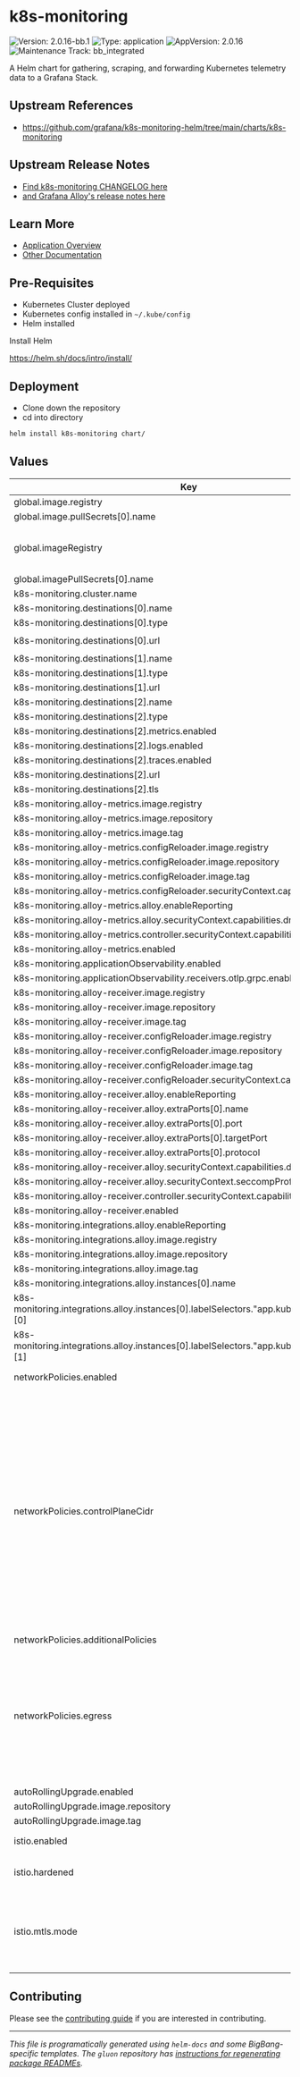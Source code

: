 <!-- Warning: Do not manually edit this file. See notes on gluon + helm-docs at the end of this file for more information. -->
# k8s-monitoring

![Version: 2.0.16-bb.1](https://img.shields.io/badge/Version-2.0.16--bb.1-informational?style=flat-square) ![Type: application](https://img.shields.io/badge/Type-application-informational?style=flat-square) ![AppVersion: 2.0.16](https://img.shields.io/badge/AppVersion-2.0.16-informational?style=flat-square) ![Maintenance Track: bb_integrated](https://img.shields.io/badge/Maintenance_Track-bb_integrated-green?style=flat-square)

A Helm chart for gathering, scraping, and forwarding Kubernetes telemetry data to a Grafana Stack.

## Upstream References

- <https://github.com/grafana/k8s-monitoring-helm/tree/main/charts/k8s-monitoring>

## Upstream Release Notes

- [Find k8s-monitoring CHANGELOG here](https://github.com/grafana/k8s-monitoring-helm/releases/)
- [and Grafana Alloy's release notes here](https://grafana.com/docs/alloy/latest/release-notes/)

## Learn More

- [Application Overview](docs/overview.md)
- [Other Documentation](docs/)

## Pre-Requisites

- Kubernetes Cluster deployed
- Kubernetes config installed in `~/.kube/config`
- Helm installed

Install Helm

https://helm.sh/docs/intro/install/

## Deployment

- Clone down the repository
- cd into directory

```bash
helm install k8s-monitoring chart/
```

## Values

| Key | Type | Default | Description |
|-----|------|---------|-------------|
| global.image.registry | string | `"registry1.dso.mil"` |  |
| global.image.pullSecrets[0].name | string | `"private-registry"` |  |
| global.imageRegistry | string | `"registry1.dso.mil"` | Overrides the Docker registry globally for all images |
| global.imagePullSecrets[0].name | string | `"private-registry"` |  |
| k8s-monitoring.cluster.name | string | `"bigbang"` |  |
| k8s-monitoring.destinations[0].name | string | `"metricsService"` |  |
| k8s-monitoring.destinations[0].type | string | `"prometheus"` |  |
| k8s-monitoring.destinations[0].url | string | `"http://monitoring-monitoring-kube-prometheus.monitoring.svc.cluster.local:9090/api/v1/write"` |  |
| k8s-monitoring.destinations[1].name | string | `"logsService"` |  |
| k8s-monitoring.destinations[1].type | string | `"loki"` |  |
| k8s-monitoring.destinations[1].url | string | `"logging-loki.logging.svc.cluster.local:3100/loki/api/v1/push"` |  |
| k8s-monitoring.destinations[2].name | string | `"tracesService"` |  |
| k8s-monitoring.destinations[2].type | string | `"otlp"` |  |
| k8s-monitoring.destinations[2].metrics.enabled | bool | `false` |  |
| k8s-monitoring.destinations[2].logs.enabled | bool | `false` |  |
| k8s-monitoring.destinations[2].traces.enabled | bool | `true` |  |
| k8s-monitoring.destinations[2].url | string | `"tempo-tempo.tempo.svc.cluster.local:4317"` |  |
| k8s-monitoring.destinations[2].tls | object | `{}` |  |
| k8s-monitoring.alloy-metrics.image.registry | string | `"registry1.dso.mil"` |  |
| k8s-monitoring.alloy-metrics.image.repository | string | `"ironbank/opensource/grafana/alloy"` |  |
| k8s-monitoring.alloy-metrics.image.tag | string | `"v1.7.1"` |  |
| k8s-monitoring.alloy-metrics.configReloader.image.registry | string | `"registry1.dso.mil"` |  |
| k8s-monitoring.alloy-metrics.configReloader.image.repository | string | `"ironbank/opensource/jimmidyson/configmap-reload"` |  |
| k8s-monitoring.alloy-metrics.configReloader.image.tag | string | `"v0.14.0"` |  |
| k8s-monitoring.alloy-metrics.configReloader.securityContext.capabilities.drop[0] | string | `"ALL"` |  |
| k8s-monitoring.alloy-metrics.alloy.enableReporting | bool | `false` |  |
| k8s-monitoring.alloy-metrics.alloy.securityContext.capabilities.drop[0] | string | `"ALL"` |  |
| k8s-monitoring.alloy-metrics.controller.securityContext.capabilities.drop[0] | string | `"ALL"` |  |
| k8s-monitoring.alloy-metrics.enabled | bool | `true` |  |
| k8s-monitoring.applicationObservability.enabled | bool | `true` |  |
| k8s-monitoring.applicationObservability.receivers.otlp.grpc.enabled | bool | `true` |  |
| k8s-monitoring.alloy-receiver.image.registry | string | `"registry1.dso.mil"` |  |
| k8s-monitoring.alloy-receiver.image.repository | string | `"ironbank/opensource/grafana/alloy"` |  |
| k8s-monitoring.alloy-receiver.image.tag | string | `"v1.7.1"` |  |
| k8s-monitoring.alloy-receiver.configReloader.image.registry | string | `"registry1.dso.mil"` |  |
| k8s-monitoring.alloy-receiver.configReloader.image.repository | string | `"ironbank/opensource/jimmidyson/configmap-reload"` |  |
| k8s-monitoring.alloy-receiver.configReloader.image.tag | string | `"v0.14.0"` |  |
| k8s-monitoring.alloy-receiver.configReloader.securityContext.capabilities.drop[0] | string | `"ALL"` |  |
| k8s-monitoring.alloy-receiver.alloy.enableReporting | bool | `false` |  |
| k8s-monitoring.alloy-receiver.alloy.extraPorts[0].name | string | `"otlp-grpc"` |  |
| k8s-monitoring.alloy-receiver.alloy.extraPorts[0].port | int | `4317` |  |
| k8s-monitoring.alloy-receiver.alloy.extraPorts[0].targetPort | int | `4317` |  |
| k8s-monitoring.alloy-receiver.alloy.extraPorts[0].protocol | string | `"TCP"` |  |
| k8s-monitoring.alloy-receiver.alloy.securityContext.capabilities.drop[0] | string | `"ALL"` |  |
| k8s-monitoring.alloy-receiver.alloy.securityContext.seccompProfile.type | string | `"RuntimeDefault"` |  |
| k8s-monitoring.alloy-receiver.controller.securityContext.capabilities.drop[0] | string | `"ALL"` |  |
| k8s-monitoring.alloy-receiver.enabled | bool | `true` |  |
| k8s-monitoring.integrations.alloy.enableReporting | bool | `false` |  |
| k8s-monitoring.integrations.alloy.image.registry | string | `"registry1.dso.mil"` |  |
| k8s-monitoring.integrations.alloy.image.repository | string | `"ironbank/opensource/grafana/alloy"` |  |
| k8s-monitoring.integrations.alloy.image.tag | string | `"v1.7.1"` |  |
| k8s-monitoring.integrations.alloy.instances[0].name | string | `"alloy"` |  |
| k8s-monitoring.integrations.alloy.instances[0].labelSelectors."app.kubernetes.io/name"[0] | string | `"alloy-receiver"` |  |
| k8s-monitoring.integrations.alloy.instances[0].labelSelectors."app.kubernetes.io/name"[1] | string | `"alloy-metrics"` |  |
| networkPolicies.enabled | bool | `false` | Toggle networkPolicies |
| networkPolicies.controlPlaneCidr | string | `"0.0.0.0/0"` | Control Plane CIDR, defaults to 0.0.0.0/0, use `kubectl get endpoints -n default kubernetes` to get the CIDR range needed for your cluster Must be an IP CIDR range (x.x.x.x/x - ideally with /32 for the specific IP of a single endpoint, broader range for multiple masters/endpoints) Used by package NetworkPolicies to allow Kube API access |
| networkPolicies.additionalPolicies | list | `[]` |  |
| networkPolicies.egress | object | `{}` | NetworkPolicy selectors and ports for egress to downstream telemetry ingestion services. These should be uncommented and overridden if any of these values deviate from the Big Bang defaults. |
| autoRollingUpgrade.enabled | bool | `true` |  |
| autoRollingUpgrade.image.repository | string | `"registry1.dso.mil/ironbank/big-bang/base"` |  |
| autoRollingUpgrade.image.tag | string | `"2.1.0"` |  |
| istio.enabled | bool | `false` | Toggle istio configuration |
| istio.hardened | object | `{"customServiceEntries":[],"enabled":false,"outboundTrafficPolicyMode":"REGISTRY_ONLY"}` | Default peer authentication values |
| istio.mtls.mode | string | `"STRICT"` | STRICT = Allow only mutual TLS traffic, PERMISSIVE = Allow both plain text and mutual TLS traffic |

## Contributing

Please see the [contributing guide](./CONTRIBUTING.md) if you are interested in contributing.

---

_This file is programatically generated using `helm-docs` and some BigBang-specific templates. The `gluon` repository has [instructions for regenerating package READMEs](https://repo1.dso.mil/big-bang/product/packages/gluon/-/blob/master/docs/bb-package-readme.md)._

